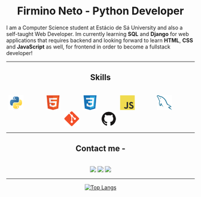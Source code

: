 <!--Introduction-->
<div align='center'>
<h1>Firmino Neto - Python Developer</h1>
</div>
<p>
I am a Computer Science student at Estácio de Sá University and also a self-taught Web Developer. Im currently learning <b>SQL</b> and <b>Django</b> for web applications that requires backend and looking forward to learn <b>HTML</b>, <b>CSS</b> and <b>JavaScript</b> as well, for frontend in order to become a fullstack developer!
</p>
<hr/>
<!--Skills-->
<div align='center'><h2>Skills</h2></div>
<br/>
<div align='center'>

<img height="40" src="https://raw.githubusercontent.com/devicons/devicon/master/icons/python/python-original.svg">
    &nbsp;&nbsp;&nbsp;&nbsp;&nbsp;&nbsp;&nbsp;&nbsp;&nbsp;&nbsp;&nbsp;&nbsp;&nbsp;
    <img height="40" src="https://raw.githubusercontent.com/devicons/devicon/master/icons/html5/html5-original.svg">
    &nbsp;&nbsp;&nbsp;&nbsp;&nbsp;&nbsp;&nbsp;&nbsp;&nbsp;&nbsp;&nbsp;&nbsp;&nbsp;
    <img height="40" src="https://raw.githubusercontent.com/devicons/devicon/master/icons/css3/css3-original.svg">
    &nbsp;&nbsp;&nbsp;&nbsp;&nbsp;&nbsp;&nbsp;&nbsp;&nbsp;&nbsp;&nbsp;&nbsp;&nbsp;
    <img height="40" src="https://raw.githubusercontent.com/devicons/devicon/master/icons/javascript/javascript-original.svg">
    &nbsp;&nbsp;&nbsp;&nbsp;&nbsp;&nbsp;&nbsp;&nbsp;&nbsp;&nbsp;&nbsp;&nbsp;&nbsp;
    <img height="40" src="https://raw.githubusercontent.com/devicons/devicon/master/icons/mysql/mysql-original.svg">
     &nbsp;&nbsp;&nbsp;&nbsp;&nbsp;&nbsp;&nbsp;&nbsp;&nbsp;&nbsp;&nbsp;&nbsp;&nbsp;
    <img height="40" src="https://raw.githubusercontent.com/devicons/devicon/master/icons/git/git-original.svg">
    &nbsp;&nbsp;&nbsp;&nbsp;&nbsp;&nbsp;&nbsp;&nbsp;&nbsp;&nbsp;&nbsp;&nbsp;&nbsp;
    <img height="40" src="https://raw.githubusercontent.com/devicons/devicon/master/icons/github/github-original.svg">
    &nbsp;&nbsp;&nbsp;&nbsp;&nbsp;&nbsp;&nbsp;&nbsp;&nbsp;&nbsp;&nbsp;&nbsp;&nbsp;
    <!--
    <img height="40" src="https://raw.githubusercontent.com/devicons/devicon/master/icons/github-black/github-black.svg">
    &nbsp;&nbsp;&nbsp;&nbsp;&nbsp;&nbsp;&nbsp;&nbsp;&nbsp;&nbsp;&nbsp;&nbsp;&nbsp;
    -->

</div>
<hr/>
<!--Contact-->
<div align='center'><h2>Contact me - </h2></div>
<br/>
<div align='center'>
<a href="https://www.linkedin.com/in/firmino-neto-4a0010158/"><img src="https://img.shields.io/badge/LinkedIn-0077B5?style=for-the-badge&logo=linkedin&logoColor=white"></img></a>
<a href="https://www.instagram.com/firminoneto11/"><img src="https://img.shields.io/badge/Instagram-E4405F?style=for-the-badge&logo=instagram&logoColor=white"></img></a>
<a href="mailto:firminoneto321@gmail.com"><img src="https://img.shields.io/badge/Gmail-D14836?style=for-the-badge&logo=gmail&logoColor=white"></img></a>
</div>
<hr/>
<!--Most Used languages-->
<div align='center'>

[![Top Langs](https://github-readme-stats.vercel.app/api/top-langs/?username=firminoneto11&show_icons=true&theme=radical)](https://github.com/anuraghazra/github-readme-stats)

</div>

